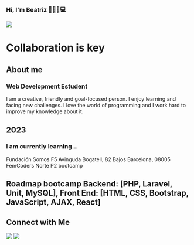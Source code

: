 ### Hi, I'm Beatriz 👋👩🍀💻

<img src="https://i.pinimg.com/originals/d6/c0/eb/d6c0eb6b4487c133c431c8957ac19ed5.gif">

<!DOCTYPE html>
<div>
  <h1>Collaboration is key</h1>
  <h2>About me</h2>
  <h3>Web Development Estudent</h3>
  <p>I am a creative, friendly and goal-focused person. I enjoy learning and facing new challenges.
  I love the world of programming and I work hard to improve my knowledge about it.</p>
</div>
<div>
  <h2>2023</h2>
  <h3>I am currently learning...</h3>
  <p>Fundación Somos F5
   Avinguda Bogatell, 82 Bajos
   Barcelona, 08005
   FemCoders Norte P2 bootcamp</p>
</div>  
<div>
  <h2>Roadmap bootcamp
  Backend: [PHP, Laravel, Unit, MySQL],
  Front End: [HTML, CSS, Bootstrap, JavaScript, AJAX, React]</h2>

  <h2>Connect with Me</h2>
  <a href="https://www.linkedin.com/in/beatriz-cano-fern%C3%A1ndez-4a8684210/"><img src="https://celiahuang.com/images/linkedin.gif"></a>
  <a href="https://twitter.com/BeatrizCan99975"><img src="https://64.media.tumblr.com/07eab35f5abf0d55aabd022430040df0/tumblr_nca6tjn3aI1rtbl5vo1_400.gif"></a>
</div>

<!--
**BeatrizCano/BeatrizCano** is a ✨ _special_ ✨ repository because its `README.md` (this file) appears on your GitHub profile.

Here are some ideas to get you started:

- 🔭 I’m currently working on ...
- 🌱 I’m currently learning ...
- 👯 I’m looking to collaborate on ...
- 🤔 I’m looking for help with ...
- 💬 Ask me about ...
- 📫 How to reach me: ...
- 😄 Pronouns: ...
- ⚡ Fun fact: ...
-->
